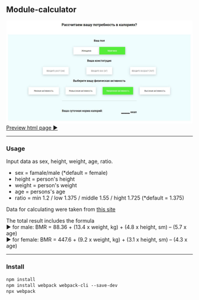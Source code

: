 ## Module-calculator
 ![](https://github.com/PesukarhuTG/module-calculator/blob/master/img/preview.jpg)
[Preview html page ►](https://pesukarhutg.github.io/module-calculator/)
___________________________________________________________________________

### Usage

Input data as sex, height, weight, age, ratio.<br>
* sex = famale/male (*default = female)
* height = person's height
* weight = person's weight
* age = persons's age
* ratio = min 1.2 / low 1.375 / middle 1.55 / hight 1.725 (*default = 1.375)

Data for calculating were taken from [this site](https://fitseven.ru/zdorovie/metabolism/sutochnaya-norma-kaloriy)

The total result includes the formula<br>
► for male: BMR = 88.36 + (13.4 x weight, kg) + (4.8 х height, sm) – (5.7 х age)<br>
► for female: BMR = 447.6 + (9.2 x weight, kg) + (3.1 х height, sm) – (4.3 х age)

_________________________________________________________________________
### Install
    npm install
    npm install webpack webpack-cli --save-dev
    npx webpack
